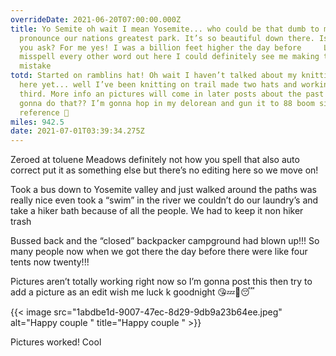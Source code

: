 ```yaml
---
overrideDate: 2021-06-20T07:00:00.000Z
title: Yo Semite oh wait I mean Yosemite... who could be that dumb to miss
  pronounce our nations greatest park. It’s so beautiful down there. Is it down
  you ask? For me yes! I was a billion feet higher the day before     Lol I
  misspell every other word out here I could definitely see me making that
  mistake
totd: Started on ramblins hat! Oh wait I haven’t talked about my knitting on
  here yet... well I’ve been knitting on trail made two hats and working on the
  third. More info an pictures will come in later posts about the past! How am I
  gonna do that?? I’m gonna hop in my delorean and gun it to 88 boom sick
  reference 🖖
miles: 942.5
date: 2021-07-01T03:39:34.275Z
---
```

Zeroed at toluene Meadows definitely not how you spell that also auto correct put it as something else but there’s no editing here so we move on! 

Took a bus down to Yosemite valley and just walked around the paths was really nice even took a “swim” in the river we couldn’t do our laundry’s and take a hiker bath because of all the people. We had to keep it non hiker trash

Bussed back and the “closed” backpacker campground had blown up!!! So many people now when we got there the day before there were like four tents now twenty!!!

Pictures aren’t totally working right now so I’m gonna post this then try to add a picture as an edit wish me luck k goodnight 😘💤🌙😴



{{< image src="1abdbe1d-9007-47ec-8d29-9db9a23b64ee.jpeg" alt="Happy couple " title="Happy couple " >}}

Pictures worked! Cool